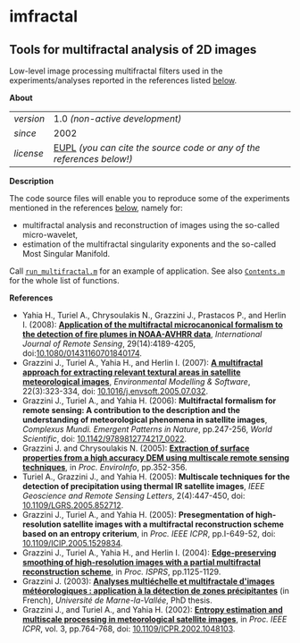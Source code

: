 imfractal
============

Tools for multifractal analysis of 2D images
---

Low-level image processing multifractal filters used in the experiments/analyses reported in the references listed [below](References).

**About**

<table align="center">
    <tr> <td align="left"><i>version</i></td> <td align="left">1.0 <i>(non-active development)</i> </td> </tr> 
    <tr> <td align="left"><i>since</i></td> <td align="left">2002</td> </tr> 
    <tr> <td align="left"><i>license</i></td> <td align="left"><a href="https://joinup.ec.europa.eu/sites/default/files/eupl1.1.-licence-en_0.pdfEUPL">EUPL</a>  <i>(you can cite the source code or any of the references below!)</i> </td> </tr> 
</table>

**Description**

The code source files will enable you to reproduce some of the experiments mentioned in the references [below](References), namely for:
* multifractal analysis and reconstruction of images using the so-called micro-wavelet,
* estimation of the multifractal singularity exponents and the so-called Most Singular Manifold.

Call [`run_multifractal.m`](run_multifractal.m) for an example of application. See also [`Contents.m`](Contents.m) for the whole list of functions. 

**<a name="References"></a>References**

* Yahia H., Turiel A., Chrysoulakis N., Grazzini J., Prastacos P., and Herlin I. (2008): [**Application of the multifractal microcanonical formalism to the detection of fire plumes in NOAA-AVHRR data**](http://www.tandfonline.com/doi/abs/10.1080/01431160701840174), _International Journal of Remote Sensing_, 29(14):4189-4205, doi:[10.1080/01431160701840174](http://dx.doi.org/10.1080/01431160701840174).
* Grazzini J., Turiel A., Yahia H., and Herlin I. (2007): [**A multifractal approach for extracting relevant textural areas in satellite meteorological images**](http://www.sciencedirect.com/science/article/pii/S1364815205001970), _Environmental Modelling & Software_, 22(3):323-334, doi: [10.1016/j.envsoft.2005.07.032](http://dx.doi.org/10.1016/j.envsoft.2005.07.032).
* Grazzini J., Turiel A., and Yahia H. (2006): **Multifractal formalism for remote sensing: A contribution to the description and the understanding of meteorological phenomena in satellite images**, _Complexus Mundi. Emergent Patterns in Nature_, pp.247-256, _World Scientific_, doi: [10.1142/9789812774217_0022](http://dx.doi.org/10.1142/9789812774217_0022).
* Grazzini J. and Chrysoulakis N. (2005): [**Extraction of surface properties from a high accuracy DEM using multiscale remote sensing techniques**](http://enviroinfo.eu/sites/default/files/pdfs/vol111/0352.pdf), in _Proc. EnviroInfo_, pp.352-356.
* Turiel A., Grazzini J., and Yahia H. (2005): **Multiscale techniques for the detection of precipitation using thermal IR satellite images**, _IEEE Geoscience and Remote Sensing Letters_, 2(4):447-450, doi: [10.1109/LGRS.2005.852712](https://doi.org/10.1109/LGRS.2005.852712).
* Grazzini J., Turiel A., and Yahia H. (2005): **Presegmentation of high-resolution satellite images with a multifractal reconstruction scheme based on an entropy criterium**, in _Proc. IEEE ICPR_, pp.I-649-52, doi: [10.1109/ICIP.2005.1529834](https://doi.org/10.1109/ICIP.2005.1529834).
* Grazzini J., Turiel A., Yahia H., and Herlin I. (2004): [**Edge-preserving smoothing of high-resolution images with a partial multifractal reconstruction scheme**](http://www.isprs.org/proceedings/XXXV/congress/comm3/papers/435.pdf), in _Proc. ISPRS_, pp.1125-1129.
* Grazzini J. (2003): [**Analyses multiéchelle et multifractale d'images météorologiques : application à la détection de zones précipitantes**](https://tel.archives-ouvertes.fr/tel-00005940/file/tel-00006264.pdf) (in French), _Université de Marne-la-Vallée_, PhD thesis.
* Grazzini J., and Turiel A., and Yahia H. (2002): [**Entropy estimation and multiscale processing in meteorological satellite images**](http://ieeexplore.ieee.org/xpls/abs_all.jsp?arnumber=1048103), in _Proc. IEEE ICPR_, vol. 3, pp.764-768, doi: [10.1109/ICPR.2002.1048103](https://doi.org/10.1109/ICPR.2002.1048103).
